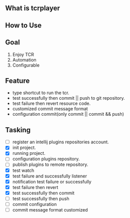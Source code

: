 ## What is tcrplayer

## How to Use

## Goal
1. Enjoy TCR 
2. Automation
3. Configurable

## Feature
- type shortcut to run the tcr.
- test successfully then commit || push to git repository.
- test failure then revert resource code.
- customized commit message format
- configuration commit(only commit || commit && push)

## Tasking
- [ ] register an intellij plugins repositories account. 
- [x] init project.
- [x] running project. 
- [ ] configuration plugins repository. 
- [ ] publish plugins to remote repository. 
- [x] test watch 
- [x] test failure and successfully listener 
- [x] notification test failure or successfully 
- [x] test failure then revert 
- [x] test successfully then commit
- [ ] test successfully then push
- [ ] commit configuration
- [ ] commit message format customized

